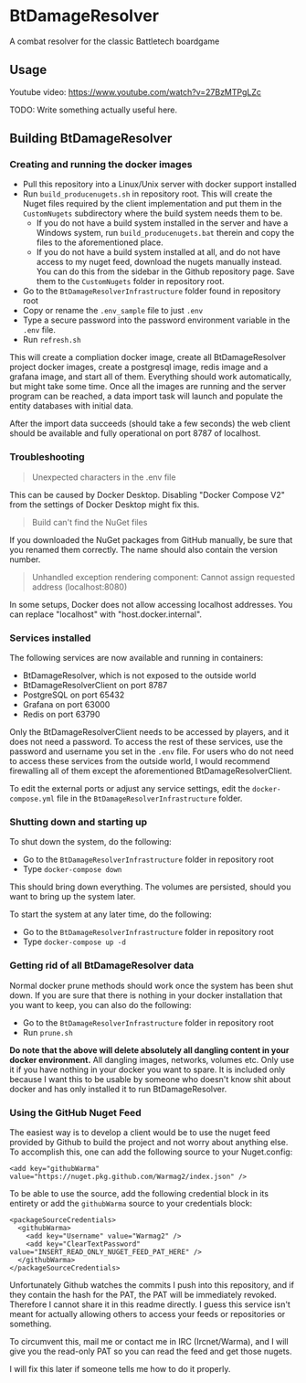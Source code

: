# BtDamageResolver

A combat resolver for the classic Battletech boardgame

## Usage

Youtube video: https://www.youtube.com/watch?v=27BzMTPgLZc

TODO: Write something actually useful here.

## Building BtDamageResolver

### Creating and running the docker images

* Pull this repository into a Linux/Unix server with docker support installed
* Run `build_producenugets.sh` in repository root. This will create the Nuget files required by the client implementation and put them in the `CustomNugets` subdirectory where the build system needs them to be.
  - If you do not have a build system installed in the server and have a Windows system, run `build_producenugets.bat` therein and copy the files to the aforementioned place.
  - If you do not have a build system installed at all, and do not have access to my nuget feed, download the nugets manually instead. You can do this from the sidebar in the Github repository page. Save them to the `CustomNugets` folder in repository root.
* Go to the `BtDamageResolverInfrastructure` folder found in repository root
* Copy or rename the `.env_sample` file to just `.env`
* Type a secure password into the password environment variable in the `.env` file.
* Run `refresh.sh`

This will create a compliation docker image, create all BtDamageResolver project docker images, create a postgresql image, redis image and a grafana image, and start all of them. Everything should work automatically, but might take some time. Once all the images are running and the server program can be reached, a data import task will launch and populate the entity databases with initial data.

After the import data succeeds (should take a few seconds) the web client should be available and fully operational on port 8787 of localhost.

### Troubleshooting

> Unexpected characters in the .env file

This can be caused by Docker Desktop. Disabling "Docker Compose V2" from the settings of Docker Desktop might fix this.

> Build can't find the NuGet files

If you downloaded the NuGet packages from GitHub manually, be sure that you renamed them correctly. The name should also contain the version number.

> Unhandled exception rendering component: Cannot assign requested address (localhost:8080)

In some setups, Docker does not allow accessing localhost addresses. You can replace "localhost" with "host.docker.internal".

### Services installed

The following services are now available and running in containers:

* BtDamageResolver, which is not exposed to the outside world
* BtDamageResolverClient on port 8787
* PostgreSQL on port 65432
* Grafana on port 63000
* Redis on port 63790

Only the BtDamageResolverClient needs to be accessed by players, and it does not need a password. To access the rest of these services, use the password and username you set in the `.env` file.
For users who do not need to access these services from the outside world, I would recommend firewalling all of them except the aforementioned BtDamageResolverClient.

To edit the external ports or adjust any service settings, edit the `docker-compose.yml` file in the `BtDamageResolverInfrastructure` folder.

### Shutting down and starting up

To shut down the system, do the following:

* Go to the `BtDamageResolverInfrastructure` folder in repository root
* Type `docker-compose down`

This should bring down everything. The volumes are persisted, should you want to bring up the system later.

To start the system at any later time, do the following:

* Go to the `BtDamageResolverInfrastructure` folder in repository root
* Type `docker-compose up -d`

### Getting rid of all BtDamageResolver data

Normal docker prune methods should work once the system has been shut down. If you are sure that there is nothing in your docker installation that you want to keep, you can also do the following:

* Go to the `BtDamageResolverInfrastructure` folder in repository root
* Run `prune.sh`

**Do note that the above will delete absolutely all dangling content in your docker environment.** All dangling images, networks, volumes etc. Only use it if you have nothing in your docker you want to spare. It is included only because I want this to be usable by someone who doesn't know shit about docker and has only installed it to run BtDamageResolver.

### Using the GitHub Nuget Feed

The easiest way is to develop a client would be to use the nuget feed provided by Github to build the project and not worry about anything else. To accomplish this, one can add the following source to your Nuget.config:

    <add key="githubWarma" value="https://nuget.pkg.github.com/Warmag2/index.json" />

To be able to use the source, add the following credential block in its entirety or add the `githubWarma` source to your credentials block:

    <packageSourceCredentials>
      <githubWarma>
        <add key="Username" value="Warmag2" />
        <add key="ClearTextPassword" value="INSERT_READ_ONLY_NUGET_FEED_PAT_HERE" />
      </githubWarma>
    </packageSourceCredentials>

Unfortunately Github watches the commits I push into this repository, and if they contain the hash for the PAT, the PAT will be immediately revoked. Therefore I cannot share it in this readme directly. I guess this service isn't meant for actually allowing others to access your feeds or repositories or something.

To circumvent this, mail me or contact me in IRC (Ircnet/Warma), and I will give you the read-only PAT so you can read the feed and get those nugets.

I will fix this later if someone tells me how to do it properly.
